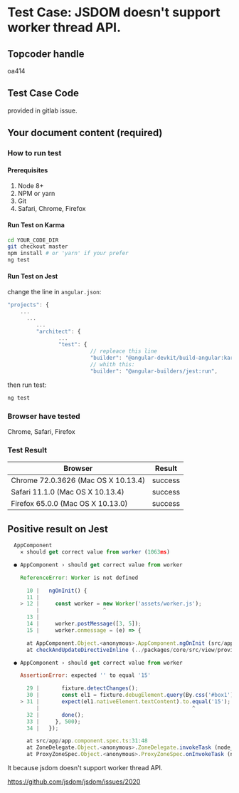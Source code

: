 # Test Case: JSDOM doesn't support worker thread API.

## Topcoder handle

oa414

## Test Case Code 

provided in gitlab issue.

## Your document content (required)


### How to run test

#### Prerequisites

1. Node 8+
2. NPM or yarn
3. Git
4. Safari, Chrome, Firefox

#### Run Test on Karma

```bash
cd YOUR_CODE_DIR
git checkout master
npm install # or 'yarn' if your prefer
ng test
```
#### Run Test on Jest

change the line in `angular.json`:

```javascript
"projects": {
    ...
      ...
         ...
         "architect": {
                ...
                "test": {
                          // repleace this line 
                          "builder": "@angular-devkit/build-angular:karma",
                          // whith this:
                          "builder": "@angular-builders/jest:run",

```

then run test:

```bash
ng test
```

### Browser have tested

Chrome, Safari, Firefox

### Test Result

| Browser | Result |
| ------ | ------ |
| Chrome 72.0.3626 (Mac OS X 10.13.4) | success |
| Safari 11.1.0 (Mac OS X 10.13.4)  | success | 
| Firefox 65.0.0 (Mac OS X 10.13.0) | success | 


## Positive result on Jest 


```javascript
  AppComponent
    ✕ should get correct value from worker (1063ms)

  ● AppComponent › should get correct value from worker

    ReferenceError: Worker is not defined

      10 |   ngOnInit() {
      11 |
    > 12 |     const worker = new Worker('assets/worker.js');
         |                    ^
      13 |
      14 |     worker.postMessage([3, 5]);
      15 |     worker.onmessage = (e) => {

      at AppComponent.Object.<anonymous>.AppComponent.ngOnInit (src/app/app.component.ts:12:20)
      at checkAndUpdateDirectiveInline (../packages/core/src/view/provider.ts:212:15)

  ● AppComponent › should get correct value from worker

    AssertionError: expected '' to equal '15'

      29 |       fixture.detectChanges();
      30 |       const el1 = fixture.debugElement.query(By.css('#box1'));
    > 31 |       expect(el1.nativeElement.textContent).to.equal('15');
         |                                                ^
      32 |       done();
      33 |     }, 500);
      34 |   });

      at src/app/app.component.spec.ts:31:48
      at ZoneDelegate.Object.<anonymous>.ZoneDelegate.invokeTask (node_modules/zone.js/dist/zone.js:423:31)
      at ProxyZoneSpec.Object.<anonymous>.ProxyZoneSpec.onInvokeTask (node_modules/zone.js/dist/proxy.js:160:39)
```


It because jsdom doesn't support worker thread API.

https://github.com/jsdom/jsdom/issues/2020
